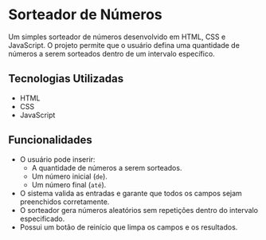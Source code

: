 # Sorteador de Números

Um simples sorteador de números desenvolvido em HTML, CSS e JavaScript. O projeto permite que o usuário defina uma quantidade de números a serem sorteados dentro de um intervalo específico.

## Tecnologias Utilizadas

- HTML
- CSS
- JavaScript

## Funcionalidades

- O usuário pode inserir:
  - A quantidade de números a serem sorteados.
  - Um número inicial (`de`).
  - Um número final (`até`).
- O sistema valida as entradas e garante que todos os campos sejam preenchidos corretamente.
- O sorteador gera números aleatórios sem repetições dentro do intervalo especificado.
- Possui um botão de reinício que limpa os campos e os resultados.